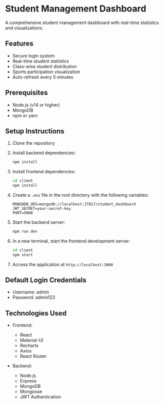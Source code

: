 # Student Management Dashboard

A comprehensive student management dashboard with real-time statistics and visualizations.

## Features

- Secure login system
- Real-time student statistics
- Class-wise student distribution
- Sports participation visualization
- Auto-refresh every 5 minutes

## Prerequisites

- Node.js (v14 or higher)
- MongoDB
- npm or yarn

## Setup Instructions

1. Clone the repository
2. Install backend dependencies:
   ```bash
   npm install
   ```

3. Install frontend dependencies:
   ```bash
   cd client
   npm install
   ```

4. Create a `.env` file in the root directory with the following variables:
   ```
   MONGODB_URI=mongodb://localhost:27017/student_dashboard
   JWT_SECRET=your-secret-key
   PORT=5000
   ```

5. Start the backend server:
   ```bash
   npm run dev
   ```

6. In a new terminal, start the frontend development server:
   ```bash
   cd client
   npm start
   ```

7. Access the application at `http://localhost:3000`

## Default Login Credentials

- Username: admin
- Password: admin123

## Technologies Used

- Frontend:
  - React
  - Material-UI
  - Recharts
  - Axios
  - React Router

- Backend:
  - Node.js
  - Express
  - MongoDB
  - Mongoose
  - JWT Authentication 